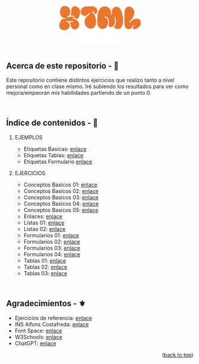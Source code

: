 <!-- LOGO PRESENTATION -->
<section id= "top">
<div align="center">
  <img src="html.png" alt="Logo">
</div>
<div align="center">
   <a href="https://github.com/Sailok25">
    <img src="by.png" alt="bysailok" width=150>
    </a>
</div>
</br>

## Acerca de este repositorio - 👀
<p>Este repositorio contiene distintos ejercicios que realizo tanto a nivel personal como en clase mismo. Iré subiendo los resultados para ver como mejora/empeoran mis habilidades partiendo de un punto 0.</p>

</br>

## Índice de contenidos - 📑
1. EJEMPLOS
    * Etiquetas Basicas: [enlace](https://github.com/Sailok25/HTML/blob/main/Ejemplo1.html)
    * Etiquetas Tablas: [enlace](https://github.com/Sailok25/HTML/blob/main/Ejemplo2.html)
    * Etiquetas Formulario [enlace](https://github.com/Sailok25/HTML/blob/main/Ejemplo3.html)
      
2. EJERCICIOS
    * Conceptos Basicos 01: [enlace](https://github.com/Sailok25/HTML/blob/main/Ejercicio1.html)
    * Conceptos Basicos 02: [enlace](https://github.com/Sailok25/HTML/blob/main/Ejercicio2.html)
    * Conceptos Basicos 03: [enlace](https://github.com/Sailok25/HTML/blob/main/Ejercicio3.html)
    * Conceptos Basicos 04: [enlace](https://github.com/Sailok25/HTML/blob/main/Ejercicio4.html)
    * Conceptos Basicos 05: [enlace](https://github.com/Sailok25/HTML/blob/main/Ejercicio5.html)
    * Enlaces: [enlace](https://github.com/Sailok25/HTML/blob/main/Ejercicio6.html)
    * Listas 01: [enlace](https://github.com/Sailok25/HTML/blob/main/Ejercicio7.html)
    * Listas 02: [enlace](https://github.com/Sailok25/HTML/blob/main/Ejercicio8.html)
    * Formularios 01: [enlace](https://github.com/Sailok25/HTML/blob/main/Ejercicio9.html)
    * Formularios 02: [enlace](https://github.com/Sailok25/HTML/blob/main/Ejercicio10.html)
    * Formularios 03: [enlace](https://github.com/Sailok25/HTML/blob/main/Ejercicio11.html)
    * Formularios 04: [enlace](https://github.com/Saukij25/HTML/blob/main/Ejercicio15)
    * Tablas 01: [enlace](https://github.com/Sailok25/HTML/blob/main/Ejercicio12.html)
    * Tablas 02: [enlace](https://github.com/Sailok25/HTML/blob/main/Ejercicio13.html)
    * Tablas 03: [enlace](https://github.com/Sailok25/HTML/blob/main/Ejercicio14.html)
</br>

## Agradecimientos - ⚜️
* Ejercicios de referencia: [enlace](http://desarrolloweb.dlsi.ua.es/libros/html-css/ejercicios)
* INS Alfons Costafreda: [enlace](https://www.insalfonscostafreda.cat/)
* Font Space: [enlace](https://www.fontspace.com/)
* W3Schools: [enlace](https://www.w3schools.com/)
* ChatGPT: [enlace](https://chat.openai.com)

<p align="right">(<a href="#top">back to top</a>)</p>
